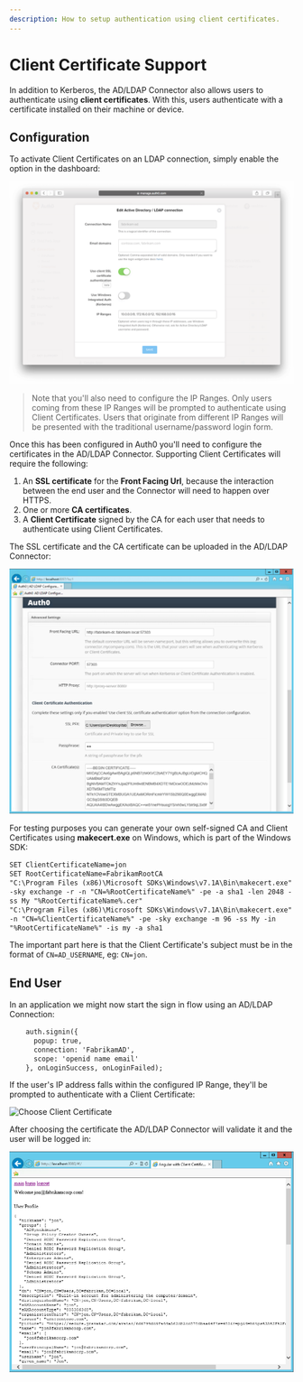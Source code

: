 ```yaml
---
description: How to setup authentication using client certificates.
---
```


# Client Certificate Support

In addition to Kerberos, the AD/LDAP Connector also allows users to authenticate using __client certificates__. With this, users authenticate with a certificate installed on their machine or device.

## Configuration

To activate Client Certificates on an LDAP connection, simply enable the option in the dashboard:

![](/media/articles/connector/client-certs/connector-client-cert-enable.png)

> Note that you'll also need to configure the IP Ranges. Only users coming from these IP Ranges will be prompted to authenticate using Client Certificates. Users that originate from different IP Ranges will be presented with the traditional username/password login form.

Once this has been configured in Auth0 you'll need to configure the certificates in the AD/LDAP Connector. Supporting Client Certificates will require the following:

 1. An __SSL certificate__ for the **Front Facing Url**, because the interaction between the end user and the Connector will need to happen over HTTPS.
 2. One or more __CA certificates__.
 3. A __Client Certificate__ signed by the CA for each user that needs to authenticate using Client Certificates.

The SSL certificate and the CA certificate can be uploaded in the AD/LDAP Connector:

![](/media/articles/connector/client-certs/connector-client-cert-config.png)

For testing purposes you can generate your own self-signed CA and Client Certificates using **makecert.exe** on Windows, which is part of the Windows SDK:

```
SET ClientCertificateName=jon
SET RootCertificateName=FabrikamRootCA
"C:\Program Files (x86)\Microsoft SDKs\Windows\v7.1A\Bin\makecert.exe" -sky exchange -r -n "CN=%RootCertificateName%" -pe -a sha1 -len 2048 -ss My "%RootCertificateName%.cer"
"C:\Program Files (x86)\Microsoft SDKs\Windows\v7.1A\Bin\makecert.exe" -n "CN=%ClientCertificateName%" -pe -sky exchange -m 96 -ss My -in "%RootCertificateName%" -is my -a sha1
```

The important part here is that the Client Certificate's subject must be in the format of `CN=AD_USERNAME`, eg: `CN=jon`.

## End User

In an application we might now start the sign in flow using an AD/LDAP Connection:

```
    auth.signin({
      popup: true,
      connection: 'FabrikamAD',
      scope: 'openid name email'
    }, onLoginSuccess, onLoginFailed);
```

If the user's IP address falls within the configured IP Range, they'll be prompted to authenticate with a Client Certificate:

![Choose Client Certificate](/media/articles/connector/client-certs/connector-client-cert-choose.png)

After choosing the certificate the AD/LDAP Connector will validate it and the user will be logged in:

![Signed In using Client Certificates](/media/articles/connector/client-certs/connector-client-cert-loggedin.png)
